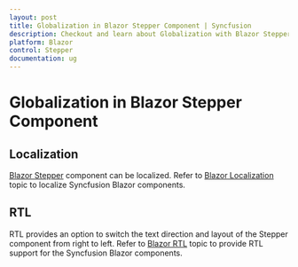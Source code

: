 ```yaml
---
layout: post
title: Globalization in Blazor Stepper Component | Syncfusion
description: Checkout and learn about Globalization with Blazor Stepper component in Blazor Server App and Blazor WebAssembly App.
platform: Blazor
control: Stepper
documentation: ug
---
```


# Globalization in Blazor Stepper Component

## Localization

[Blazor Stepper](https://www.syncfusion.com/blazor-components/blazor-stepper) component can be localized. Refer to [Blazor Localization](https://blazor.syncfusion.com/documentation/common/localization) topic to localize Syncfusion Blazor components.

## RTL

RTL provides an option to switch the text direction and layout of the Stepper component from right to left. Refer to [Blazor RTL](https://blazor.syncfusion.com/documentation/common/right-to-left) topic to provide RTL support for the Syncfusion Blazor components.
